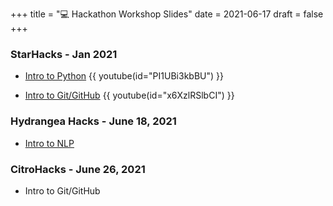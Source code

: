 +++
title = "💻 Hackathon Workshop Slides"
date = 2021-06-17
draft = false
+++

### StarHacks - Jan 2021

- [Intro to Python](https://docs.google.com/presentation/d/1OSzLNZKXhTTMFPj_6b_e1IlqDr6DIt3mJU_ShCAg6x8/edit?usp=sharing)
{{ youtube(id="PI1UBi3kbBU") }}

- [Intro to Git/GitHub](https://docs.google.com/presentation/d/1xVRuH7d_RnAxXF4DuahZ-9Wp66EoII5UDYWd1pphB3c/edit?usp=sharing)
{{ youtube(id="x6XzlRSlbCI") }}


### Hydrangea Hacks - June 18, 2021
- [Intro to NLP](https://drive.google.com/file/d/1H8rc_Us8eUtKgTj0vioQTNy-GXjf8ZPt/view?usp=sharing) 

### CitroHacks - June 26, 2021
- Intro to Git/GitHub 